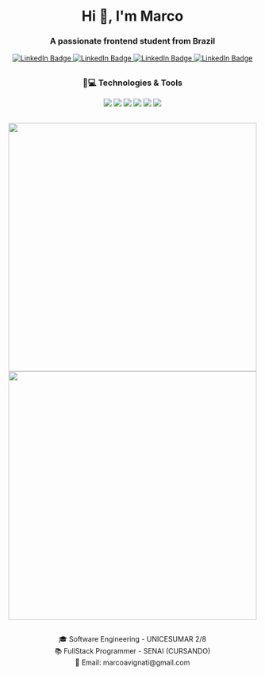 <h1 align="center">Hi 👋, I'm Marco</h1>
<h3 align="center">A passionate frontend student from Brazil</h3>
<div id="badges" align="center">
  <a href="https://github.com/MarcoVignati">
    <img src="https://img.shields.io/badge/github-011627?style=for-the-badge&logo=github&logoColor=white" alt="LinkedIn Badge"/>
  </a>
  <a href="http://marcoavignati.com/">
    <img src="https://img.shields.io/badge/portfolio-43D9AD?style=for-the-badge&logo=About.me&logoColor=white" alt="LinkedIn Badge"/>
  </a>
  <a href="https://www.linkedin.com/in/marcovignatidev/">
    <img src="https://img.shields.io/badge/marcovignatidev-011627?style=for-the-badge&logo=linkedin&logoColor=white" alt="LinkedIn Badge"/>
  </a>
  <a href="mailto:marcoavignati@gmail.com">
    <img src="https://img.shields.io/badge/Gmail-43D9AD?style=for-the-badge&logo=gmail&logoColor=white" alt="LinkedIn Badge"/>
  </a>
</div>
<h2></h2>
<h3 align="center">🚀💻 Technologies & Tools</h3>
<p align="center">
    <img src="https://img.shields.io/badge/Java-ED8B00?style=for-the-badge&logo=openjdk&logoColor=white">
    <img src="https://img.shields.io/badge/Spring-6DB33F?style=for-the-badge&logo=spring&logoColor=white">
    <img src="https://img.shields.io/badge/TypeScript-007ACC?style=for-the-badge&logo=typescript&logoColor=white">
    <img src="https://img.shields.io/badge/Angular-DD0031?style=for-the-badge&logo=angular&logoColor=white">
    <img src="https://img.shields.io/badge/rxjs-%23B7178C.svg?style=for-the-badge&logo=reactivex&logoColor=white">
    <img src="https://img.shields.io/badge/Sass-CC6699?style=for-the-badge&logo=sass&logoColor=white">
</p>
<h2></h2>
<div align="center">
    <div align="center">
      <img width="500px" src="https://github-readme-stats.vercel.app/api/top-langs/?username=MarcoVignati&layout=compact&hide=html,css&hide_border=true&title_color=43D9AD&icon_color=43D9AD&bg_color=011627&text_color=ffffff"/><br>
      <img width="500px" src="https://github-readme-stats.vercel.app/api?username=MarcoVignati&show_icons=true&hide_border=true&title_color=43D9AD&icon_color=43D9AD&bg_color=011627&text_color=ffffff&hide_title=true"/>
    
</div>
<div>
  <h2></h2>
  🎓 Software Engineering - UNICESUMAR 2/8<br>
  📚 FullStack Programmer - SENAI (CURSANDO)<br>
  📩 Email: marcoavignati@gmail.com<br>
</div>